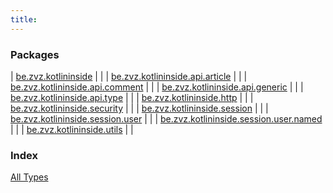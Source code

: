 ```yaml
---
title: 
---
```


### Packages

| [be.zvz.kotlininside](be.zvz.kotlininside/index.html) |  |
| [be.zvz.kotlininside.api.article](be.zvz.kotlininside.api.article/index.html) |  |
| [be.zvz.kotlininside.api.comment](be.zvz.kotlininside.api.comment/index.html) |  |
| [be.zvz.kotlininside.api.generic](be.zvz.kotlininside.api.generic/index.html) |  |
| [be.zvz.kotlininside.api.type](be.zvz.kotlininside.api.type/index.html) |  |
| [be.zvz.kotlininside.http](be.zvz.kotlininside.http/index.html) |  |
| [be.zvz.kotlininside.security](be.zvz.kotlininside.security/index.html) |  |
| [be.zvz.kotlininside.session](be.zvz.kotlininside.session/index.html) |  |
| [be.zvz.kotlininside.session.user](be.zvz.kotlininside.session.user/index.html) |  |
| [be.zvz.kotlininside.session.user.named](be.zvz.kotlininside.session.user.named/index.html) |  |
| [be.zvz.kotlininside.utils](be.zvz.kotlininside.utils/index.html) |  |

### Index

[All Types](alltypes/index.html)